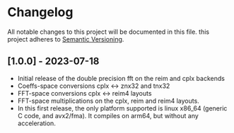 # Changelog

All notable changes to this project will be documented in this file.
this project adheres to [Semantic Versioning](https://semver.org/spec/v2.0.0.html).

## [1.0.0] - 2023-07-18

- Initial release of the double precision fft on the reim and cplx backends
- Coeffs-space conversions cplx <-> znx32 and tnx32
- FFT-space conversions cplx <-> reim4 layouts
- FFT-space multiplications on the cplx, reim and reim4 layouts.
- In this first release, the only platform supported is linux x86_64 (generic C code, and avx2/fma). It compiles on arm64, but without any acceleration.
